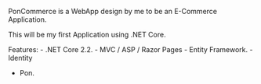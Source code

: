 PonCommerce is a WebApp design by me to be an E-Commerce Application.

This will be my first Application using .NET Core.

Features:
    - .NET Core 2.2.
    - MVC / ASP / Razor Pages
    - Entity Framework.
    - Identity

- Pon.